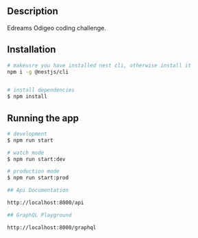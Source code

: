 ## Description

Edreams Odigeo coding challenge.

## Installation

```bash
# makeusre you have installed nest cli, otherwise install it
npm i -g @nestjs/cli


# install dependencies
$ npm install
```

## Running the app

```bash
# development
$ npm run start

# watch mode
$ npm run start:dev

# production mode
$ npm run start:prod
```

```bash
## Api Documentation

http://localhost:8000/api
```

```bash
## GraphQL Playground

http://localhost:8000/graphql
```
